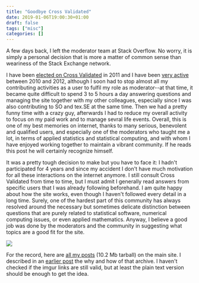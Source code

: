 ```yaml
---
title: "Goodbye Cross Validated"
date: 2019-01-06T19:00:30+01:00
draft: false
tags: ["misc"]
categories: []
---
```

A few days back, I left the moderator team at Stack Overflow. No worry, it is simply a personal decision that is more a matter of common sense than weariness of the Stack Exchange network.

<!--more-->

I have been [elected on Cross Validated](https://stats.stackexchange.com/users?tab=moderators) in 2011 and I have been [very active](https://stats.stackexchange.com/users/930/chl) between 2010 and 2012, although I soon had to stop almost all my contributing activities as a user to fulfil my role as moderator--at that time, it became quite difficult to spend 3 to 5 hours a day answering questions and managing the site together with my other colleagues, especially since I was also contributing to SO and tex.SE at the same time. Then we had a pretty funny time with a crazy guy, afterwards I had to reduce my overall activity to focus on my paid work and to manage sevral life events. Overall, this is one of my best memories on internet, thanks to many serious, benevolent and qualified users, and especially one of the moderators who taught me a lot, in terms of applied statistics and statistical computing, and with whom I have enjoyed working together to maintain a vibrant community. If he reads this post he will certainly recognize himself.

It was a pretty tough decision to make but you have to face it: I hadn't participated for 4 years and since my accident I don't have much motivation for all these interactions on the internet anymore. I still consult Cross Validated from time to time, but I must admit I generally read answers from specific users that I was already following beforehand. I am quite happy about how the site works, even though I haven't followed every detail in a long time. Surely, one of the hardest part of this community has always resolved around the necessary but sometimes delicate distinction between questions that are purely related to statistical software, numerical computing issues, or even applied mathematics. Anyway, I believe a good job was done by the moderators and the community in suggesting what topics are a good fit for the site.

![](/img/2019-01-06-20-03-36.png)

For the record, here are [all my posts](/pub/stackexchange_2010-2012.tar.gz) (10.2 Mb tarball) on the main site. I described in an [earlier post](/post/archiving-stackexchange/) the why and how of that archive. I haven't checked if the imgur links are still valid, but at least the plain text version should be enough to get the idea.
